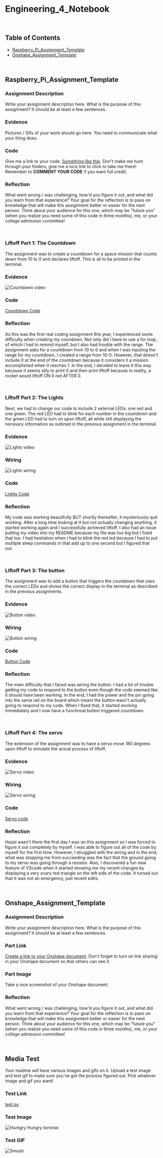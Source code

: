 # Engineering_4_Notebook

&nbsp;

## Table of Contents
* [Raspberry_Pi_Assignment_Template](#raspberry_pi_assignment_template)
* [Onshape_Assignment_Template](#onshape_assignment_template)

&nbsp;

## Raspberry_Pi_Assignment_Template

### Assignment Description

Write your assignment description here. What is the purpose of this assignment? It should be at least a few sentences.

### Evidence 

Pictures / Gifs of your work should go here. You need to communicate what your thing does. 

### Code
Give me a link to your code. [Something like this](https://github.com/millerm22/Engineering_4_Notebook/blob/main/Raspberry_Pi/hello_world.py). Don't make me hunt through your folders, give me a nice link to click to take me there! Remember to **COMMENT YOUR CODE** if you want full credit. 

### Reflection

What went wrong / was challenging, how'd you figure it out, and what did you learn from that experience? Your goal for the reflection is to pass on knowledge that will make this assignment better or easier for the next person. Think about your audience for this one, which may be "future you" (when you realize you need some of this code in three months), me, or your college admission committee!

&nbsp;
### Liftoff Part 1: The Countdown

The assignment was to create a countdown for a space mission that counts down from 10 to 0 and declares liftoff. This is all to be printed in the terminal.
### Evidence 
![Countdown video](images/liftoff.countdowngif.gif)

### Code
[Countdown Code](https://github.com/ABird2918/Engineering_4_Notebook/blob/main/raspberry-pi/liftoff_countdown.py) 

### Reflection

As this was the first real coding assignment this year, I experienced some difficulty when creating my coundown. Not only did I have to use a for loop, of which I had to remind myself, but I also had trouble with the range. The assignment asks for a countdown from 10 to 0 and when I was inputing the range for my countdown, I created a range from 10-0. However, that doesn't include 0 at the end of the countdown because it considers it a mission accomplished when it reaches 1. In the end, I decided to leave it this way because it seems silly to print 0 and then print liftoff because in reality, a rocket would liftoff ON 0 not AFTER 0.

&nbsp;

### Liftoff Part 2: The Lights

Next, we had to change our code to include 2 external LEDs: one red and one green. The red LED had to blink for each number in the countdown and the green LED had to turn on upon liftoff, all while still displaying the necesary information as outlined in the previous assignment in the terminal.

### Evidence 

![Lights video](images/liftoff.lights.gif) 

### Wiring

![Lights wiring](images/liftoff.lights.jpg)

### Code
[Lights Code](https://github.com/ABird2918/Engineering_4_Notebook/blob/main/raspberry-pi/liftoff_lights.py)

### Reflection

My code was working beautifully BUT shortly thereafter, it mysteriously quit working. After a long time looking at it but not actually changing anything, it started working again and I successfully achieved liftoff. I also had an issue putting my video into my README because my file was too big but I fixed that too. I had hesitation when I had to blink the red led because I had to put multiple sleep commands in that add up to one second but I figured that out.

&nbsp;
### Liftoff Part 3: The button

The assignment was to add a button that triggers the countdown that uses the correct LEDs and shows the correct display in the terminal as described in the previous assignments.

### Evidence 

![Button video](images/liftoff.buttongif.gif) 
### Wiring

![Button wiring](images/liftoff.buttonwiring.jpg)

### Code
[Button Code](https://github.com/ABird2918/Engineering_4_Notebook/blob/main/raspberry-pi/liftoff_button.py)

### Reflection

The main difficulty that I faced was wiring the button. I had a lot of trouble getting my code to respond to the button even though the code seemed like it should have been working. In the end, I had the power and the pin going into the same rail on the board which meant the button wasn't actually going to respond to my code. When I fixed that, it started working immediately and I now have a functinoal button triggered countdown.

&nbsp;

### Liftoff Part 4: The servo

The extension of the assignment was to have a servo move 180 degrees upon liftoff to simulate the actual process of liftoff.

### Evidence 

![Servo video](images/liftoff.servo.gif)

### Wiring
![Servo wiring](images/liftoff.servowiring.jpg)
### Code
[Servo code](https://github.com/ABird2918/Engineering_4_Notebook/blob/main/raspberry-pi/liftoff_servo.py)
### Reflection

Hazel wasn't there the first day I was on this assignment so I was forced to figure it out completely by myself. I was able to figure out all of the code by myself for the first time. However, I struggled with the wiring and in the end, what was stopping me from succeeding was the fact that the ground going to my servo was going through a resistor. Also, I discovered a fun new feature of VScode when it started showing me my recent changes by displaying a very scary red triangle on the left side of the code. It turned out that it was not an emergency, just recent edits.

&nbsp;
## Onshape_Assignment_Template

### Assignment Description

Write your assignment description here. What is the purpose of this assignment? It should be at least a few sentences.

### Part Link 

[Create a link to your Onshape document](https://cvilleschools.onshape.com/documents/003e413cee57f7ccccaa15c2/w/ea71050bb283bf3bf088c96c/e/c85ae532263d3b551e1795d0?renderMode=0&uiState=62d9b9d7883c4f335ec42021). Don't forget to turn on link sharing in your Onshape document so that others can see it. 

### Part Image

Take a nice screenshot of your Onshape document. 

### Reflection

What went wrong / was challenging, how'd you figure it out, and what did you learn from that experience? Your goal for the reflection is to pass on knowledge that will make this assignment better or easier for the next person. Think about your audience for this one, which may be "future you" (when you realize you need some of this code in three months), me, or your college admission committee!

&nbsp;

## Media Test


Your readme will have various images and gifs on it. Upload a test image and test gif to make sure you've got the process figured out. Pick whatever image and gif you want!

### Test Link

[test.py](raspberry-pi/test.py)

### Test Image

![Humgry Hungry tortoise](images/tortoise-eating-meat-o.webp)

### Test GIF

![Smush](images/manatee-gif.gif)
